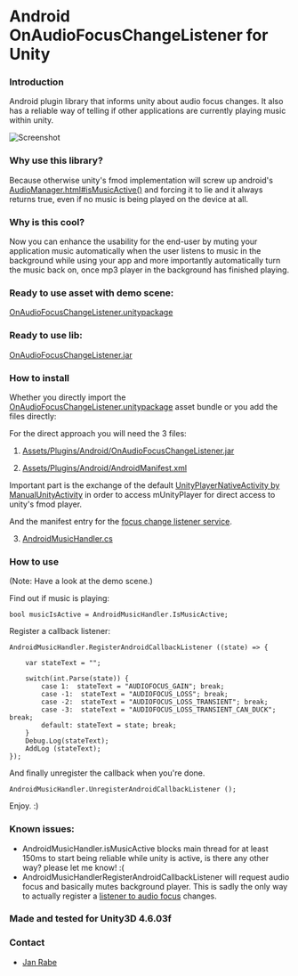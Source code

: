 Android OnAudioFocusChangeListener for Unity
============================================

### Introduction

Android plugin library that informs unity about audio focus changes. It also has a reliable way of telling if other applications are currently playing music within unity.

![Screenshot](https://raw.githubusercontent.com/kibotu/AndroidOnAudioFocusChangeListenerForUnity/master/Screenshot.png)

### Why use this library?

Because otherwise unity's fmod implementation will screw up android's [AudioManager.html#isMusicActive()](http://goo.gl/Aavbhr) and forcing it to lie and it always returns true, even if no music is being played on the device at all.

### Why is this cool?

Now you can enhance the usability for the end-user by muting your application music automatically when the user listens to music in the background while using your app and more importantly automatically turn the music back on, once mp3 player in the background has finished playing.

### Ready to use asset with demo scene:

[OnAudioFocusChangeListener.unitypackage](https://github.com/kibotu/AndroidOnAudioFocusChangeListenerForUnity/blob/master/OnAudioFocusChangeListener.unitypackage?raw=true)

### Ready to use lib:

[OnAudioFocusChangeListener.jar](https://github.com/kibotu/AndroidOnAudioFocusChangeListenerForUnity/blob/master/OnAudioFocusChangeListener.jar?raw=true)

### How to install

Whether you directly import the [OnAudioFocusChangeListener.unitypackage](https://github.com/kibotu/AndroidOnAudioFocusChangeListenerForUnity/blob/master/OnAudioFocusChangeListener.unitypackage?raw=true) asset bundle or you add the files directly:

For the direct approach you will need the 3 files:

1) [Assets/Plugins/Android/OnAudioFocusChangeListener.jar](https://raw.githubusercontent.com/kibotu/AndroidOnAudioFocusChangeListenerForUnity/master/Unity/Assets/Plugins/Android/OnAudioFocusChangeListener.jar)

2) [Assets/Plugins/Android/AndroidManifest.xml](https://raw.githubusercontent.com/kibotu/AndroidOnAudioFocusChangeListenerForUnity/master/Unity/Assets/Plugins/Android/AndroidManifest.xml)

Important part is the exchange of the default [UnityPlayerNativeActivity by ManualUnityActivity](https://github.com/kibotu/AndroidOnAudioFocusChangeListenerForUnity/blob/master/Unity/Assets/Plugins/Android/AndroidManifest.xml#L23) in order to access mUnityPlayer for direct access to unity's fmod player.

And the manifest entry for the [focus change listener service](https://github.com/kibotu/AndroidOnAudioFocusChangeListenerForUnity/blob/master/Unity/Assets/Plugins/Android/AndroidManifest.xml#L32-L34).

3) [AndroidMusicHandler.cs](https://raw.githubusercontent.com/kibotu/AndroidOnAudioFocusChangeListenerForUnity/master/Unity/Assets/OnAudioFocusChangeListener/AndroidMusicHandler.cs)

### How to use

(Note: Have a look at the demo scene.)

Find out if music is playing:

    bool musicIsActive = AndroidMusicHandler.IsMusicActive;

Register a callback listener:

    AndroidMusicHandler.RegisterAndroidCallbackListener ((state) => {

        var stateText = "";

        switch(int.Parse(state)) {
            case 1:  stateText = "AUDIOFOCUS_GAIN"; break;
            case -1:  stateText = "AUDIOFOCUS_LOSS"; break;
            case -2:  stateText = "AUDIOFOCUS_LOSS_TRANSIENT"; break;
            case -3:  stateText = "AUDIOFOCUS_LOSS_TRANSIENT_CAN_DUCK"; break;
            default: stateText = state; break;
        }
        Debug.Log(stateText);
        AddLog (stateText);
    });

And finally unregister the callback when you're done.

    AndroidMusicHandler.UnregisterAndroidCallbackListener ();

Enjoy. :)

### Known issues:

- AndroidMusicHandler.isMusicActive blocks main thread for at least 150ms to start being reliable while unity is active, is there any other way? please let me know! :(
- AndroidMusicHandlerRegisterAndroidCallbackListener will request audio focus and basically mutes background player. This is sadly the only way to actually register a [listener to audio focus](http://developer.android.com/reference/android/media/AudioManager.OnAudioFocusChangeListener.html) changes. 

### Made and tested for Unity3D 4.6.03f

### Contact
* [Jan Rabe](mailto:janrabe@kibotu.net)
